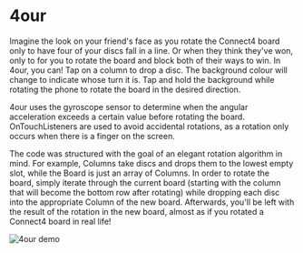 # 4our

Imagine the look on your friend's face as you rotate the Connect4 board only to have four of your discs fall in a line. Or when they think they've won, only to for you to rotate the board and block both of their ways to win. In 4our, you can! Tap on a column to drop a disc. The background colour will change to indicate whose turn it is. Tap and hold the background while rotating the phone to rotate the board in the desired direction.

4our uses the gyroscope sensor to determine when the angular acceleration exceeds a certain value before rotating the board. OnTouchListeners are used to avoid accidental rotations, as a rotation only occurs when there is a finger on the screen. 

The code was structured with the goal of an elegant rotation algorithm in mind. For example, Columns take discs and drops them to the lowest empty slot, while the Board is just an array of Columns. In order to rotate the board, simply iterate through the current board (starting with the column that will become the bottom row after rotating) while dropping each disc into the appropriate Column of the new board. Afterwards, you'll be left with the result of the rotation in the new board, almost as if you rotated a Connect4 board in real life!

![4our demo](connect4demo.gif)
